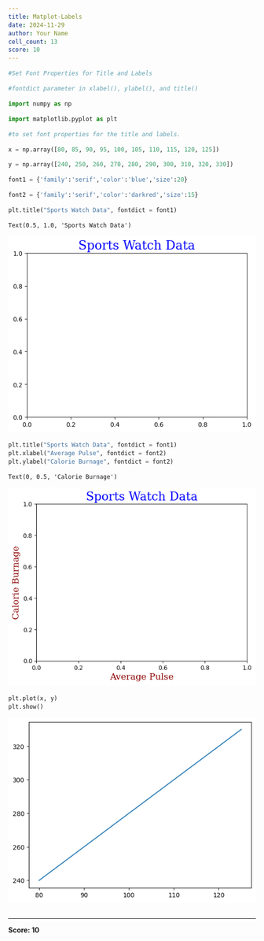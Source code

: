 ```yaml
---
title: Matplot-Labels
date: 2024-11-29
author: Your Name
cell_count: 13
score: 10
---
```


```python
#Set Font Properties for Title and Labels
```


```python
#fontdict parameter in xlabel(), ylabel(), and title() 
```


```python
import numpy as np
```


```python
import matplotlib.pyplot as plt
```


```python
#to set font properties for the title and labels.
```


```python
x = np.array([80, 85, 90, 95, 100, 105, 110, 115, 120, 125])
```


```python
y = np.array([240, 250, 260, 270, 280, 290, 300, 310, 320, 330])
```


```python
font1 = {'family':'serif','color':'blue','size':20}
```


```python
font2 = {'family':'serif','color':'darkred','size':15}
```


```python
plt.title("Sports Watch Data", fontdict = font1)
```




    Text(0.5, 1.0, 'Sports Watch Data')




    
![png](matplot-labels_files/matplot-labels_9_1.png)
    



```python
plt.title("Sports Watch Data", fontdict = font1)
plt.xlabel("Average Pulse", fontdict = font2)
plt.ylabel("Calorie Burnage", fontdict = font2)
```




    Text(0, 0.5, 'Calorie Burnage')




    
![png](matplot-labels_files/matplot-labels_10_1.png)
    



```python
plt.plot(x, y)
plt.show()
```


    
![png](matplot-labels_files/matplot-labels_11_0.png)
    



```python

```


---
**Score: 10**
